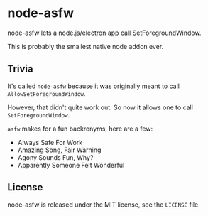 # node-asfw

node-asfw lets a node.js/electron app call SetForegroundWindow.

This is probably the smallest native node addon ever.

## Trivia

It's called `node-asfw` because it was originally meant to call `AllowSetForegroundWindow`.

However, that didn't quite work out. So now it allows one to call `SetForegroundWindow`.

`asfw` makes for a fun backronyms, here are a few:

  - Always Safe For Work
  - Amazing Song, Fair Warning
  - Agony Sounds Fun, Why?
  - Apparently Someone Felt Wonderful

## License

node-asfw is released under the MIT license, see the `LICENSE` file.
